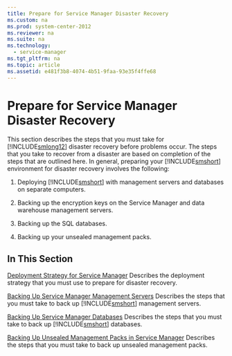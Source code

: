 ```yaml
---
title: Prepare for Service Manager Disaster Recovery
ms.custom: na
ms.prod: system-center-2012
ms.reviewer: na
ms.suite: na
ms.technology: 
  - service-manager
ms.tgt_pltfrm: na
ms.topic: article
ms.assetid: e481f3b8-4074-4b51-9faa-93e35f4ffe68
---
```

# Prepare for Service Manager Disaster Recovery
This section describes the steps that you must take for [!INCLUDE[smlong12](../Token/smlong12_md.md)] disaster recovery before problems occur. The steps that you take to recover from a disaster are based on completion of the steps that are outlined here. In general, preparing your [!INCLUDE[smshort](../Token/smshort_md.md)] environment for disaster recovery involves the following:

1.  Deploying [!INCLUDE[smshort](../Token/smshort_md.md)] with management servers and databases on separate computers.

2.  Backing up the encryption keys on the Service Manager and data warehouse management servers.

3.  Backing up the SQL databases.

4.  Backing up your unsealed management packs.

## In This Section
[Deployment Strategy for Service Manager](../Topic/Deployment-Strategy-for-Service-Manager.md)
Describes the deployment strategy that you must use to prepare for disaster recovery.

[Backing Up Service Manager Management Servers](../Topic/Backing-Up-Service-Manager-Management-Servers.md)
Describes the steps that you must take to back up [!INCLUDE[smshort](../Token/smshort_md.md)] management servers.

[Backing Up Service Manager Databases](../Topic/Backing-Up-Service-Manager-Databases.md)
Describes the steps that you must take to back up [!INCLUDE[smshort](../Token/smshort_md.md)] databases.

[Backing Up Unsealed Management Packs in Service Manager](../Topic/Backing-Up-Unsealed-Management-Packs-in-Service-Manager.md)
Describes the steps that you must take to back up unsealed management packs.


